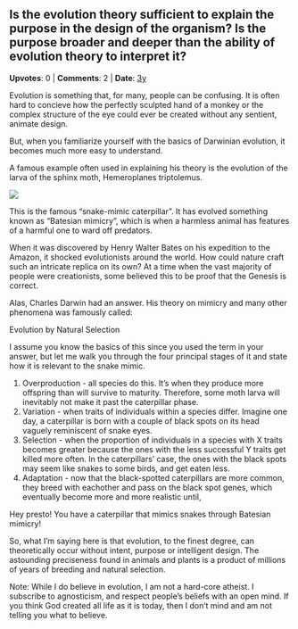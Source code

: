 ## Is the evolution theory sufficient to explain the purpose in the design of the organism? Is the purpose broader and deeper than the ability of evolution theory to interpret it?
    
**Upvotes**: 0 | **Comments**: 2 | **Date**: [3y](https://www.quora.com/Is-the-evolution-theory-sufficient-to-explain-the-purpose-in-the-design-of-the-organism-Is-the-purpose-broader-and-deeper-than-the-ability-of-evolution-theory-to-interpret-it/answer/Gary-Meaney)

Evolution is something that, for many, people can be confusing. It is often hard to concieve how the perfectly sculpted hand of a monkey or the complex structure of the eye could ever be created without any sentient, animate design.

But, when you familiarize yourself with the basics of Darwinian evolution, it becomes much more easy to understand.

A famous example often used in explaining his theory is the evolution of the larva of the sphinx moth, Hemeroplanes triptolemus.

![](https://qph.fs.quoracdn.net/main-qimg-252895fac3656bd978b3fbdb7c3ee0ef-lq)

This is the famous “snake-mimic caterpillar”. It has evolved something known as “Batesian mimicry”, which is when a harmless animal has features of a harmful one to ward off predators.

When it was discovered by Henry Walter Bates on his expedition to the Amazon, it shocked evolutionists around the world. How could nature craft such an intricate replica on its own? At a time when the vast majority of people were creationists, some believed this to be proof that the Genesis is correct.

Alas, Charles Darwin had an answer. His theory on mimicry and many other phenomena was famously called:

Evolution by Natural Selection

I assume you know the basics of this since you used the term in your answer, but let me walk you through the four principal stages of it and state how it is relevant to the snake mimic.

1.  Overproduction - all species do this. It’s when they produce more offspring than will survive to maturity. Therefore, some moth larva will inevitably not make it past the caterpillar phase.
2.  Variation - when traits of individuals within a species differ. Imagine one day, a caterpillar is born with a couple of black spots on its head vaguely reminiscent of snake eyes.
3.  Selection - when the proportion of individuals in a species with X traits becomes greater because the ones with the less successful Y traits get killed more often. In the caterpillars’ case, the ones with the black spots may seem like snakes to some birds, and get eaten less.
4.  Adaptation - now that the black-spotted caterpillars are more common, they breed with eachother and pass on the black spot genes, which eventually become more and more realistic until,

Hey presto! You have a caterpillar that mimics snakes through Batesian mimicry!

So, what I’m saying here is that evolution, to the finest degree, can theoretically occur without intent, purpose or intelligent design. The astounding preciseness found in animals and plants is a product of millions of years of breeding and natural selection.

Note: While I do believe in evolution, I am not a hard-core atheist. I subscribe to agnosticism, and respect people’s beliefs with an open mind. If you think God created all life as it is today, then I don’t mind and am not telling you what to believe.

